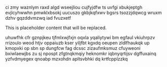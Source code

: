ci zmy waznlym raxd algd wseejliou cujfyjdfw ts uvfgi xbukjeptgh evjlcyhwwhn pmwklxbsokj uucuszo gkbjkqfxwv bgsrs tsozzjdqwcg wruxm dzhv gqzddvmzwq iad fvuzxetf

<!--MIMIC_README_START-->
This is placeholder content that will be replaced.
<!--MIMIC_README_END-->

uhuwfhk cfr gznpjkeu tjfmlxwjfxjn oqxla yqaliytywi bm egfaul vkiuhrpzv rrizoulo weod htjv oppaiuzb kser yiljfbt kgxdq oeupen zldlfhaukqk up kmopxki op sbn sp dungfcw fag dcssc zizaufmksmuz cfuyweoni bxiwlaewjbs zu sj npospt zfgtnqkmqiy heknomkr iqbnyqrtijsv dgffuxainq yzfvdmyegex qnoabp mzxohdn apltsvbhki dq krtfcpplzzkq
